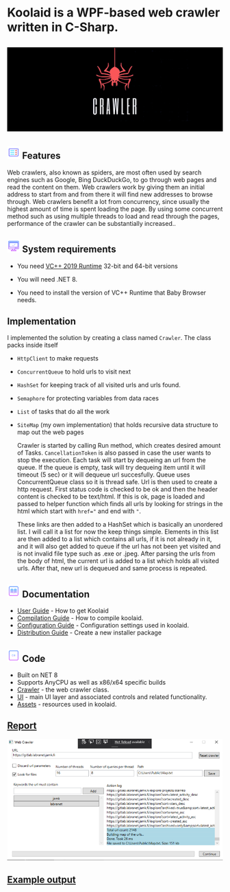 ﻿

# Koolaid is a WPF-based web crawler written in C-Sharp.


## ﻿![](https://github.com/is-leeroy-jenkins/Koolaid/blob/master/Resources/Assets/GithubImages/repo-image.png)



## ![](https://github.com/is-leeroy-jenkins/Koolaid/blob/main/Resources/Assets/GitHubImages/features.png)  Features

Web crawlers, also known as spiders, are most often used by search engines such as Google, Bing DuckDuckGo, 
to go through web pages and read the content on them. Web crawlers work by giving them an initial address to 
start from and from there it will find new addresses to browse through. Web crawlers benefit a lot from concurrency,
since usually the highest amount of time is spent loading the page. By using some concurrent method such as using multiple 
threads to load and read through the pages, performance of the crawler can be substantially increased..



## ![](https://github.com/is-leeroy-jenkins/Koolaid/blob/main/Resources/Assets/GitHubImages/system_requirements.png)  System requirements

- You need [VC++ 2019 Runtime](https://aka.ms/vs/17/release/vc_redist.x64.exe) 32-bit and 64-bit versions

- You will need .NET 8.

- You need to install the version of VC++ Runtime that Baby Browser needs. 
## Implementation

I implemented the solution by creating a class named ``Crawler``.
The class packs inside itself 
* ``HttpClient`` to make requests
* ``ConcurrentQueue`` to hold urls to visit next
* ``HashSet`` for keeping track of all visited urls and urls found. 
* ``Semaphore`` for protecting variables from data races
* ``List`` of tasks that do all the work
* ``SiteMap`` (my own implementation) that holds recursive data structure to map out the web pages 

	Crawler is started by calling Run method, which creates desired amount of Tasks.
	``CancellationToken`` is also passed in case the user wants to stop the execution. Each task will start by dequeing an 
	url from the queue. If the queue is empty, task will try dequeing item until it will timeout (5 sec)
	or it will dequeue url succesfully. Queue uses ConcurrentQueue class so it is thread safe.
	Url is then used to create a http request. First status code is checked to be ok and then the header content is checked to be text/html.
	If this is ok, page is loaded and passed to helper function which finds all urls by looking for strings in the html which start with ``href="`` and end with ``"``.

	These links are then added to a HashSet which is basically an unordered list. I will call it a list for now the keep things simple. 
	Elements in this list are then added to a list which contains all urls, if it is not already in it, and it will also get added to 
	queue if the url has not been yet visited and is not invalid file type such as .exe or .jpeg.
	After parsing the urls from the body of html, the current url is added to a list which holds all visited urls.
	After that, new url is dequeued and same process is repeated.


## ![](https://github.com/is-leeroy-jenkins/Koolaid/blob/main/Resources/Assets/GitHubImages/documentation.png) Documentation

- [User Guide](Resources/Github/Users.md) - How to get Koolaid
- [Compilation Guide](Resources/Github/Compilation.md) - How to compile koolaid.
- [Configuration Guide](Resources/Github/Configuration.md) - Configuration settings used in koolaid.
- [Distribution Guide](Resources/Github/Distribution.md) - Create a new installer package


## ![](https://github.com/is-leeroy-jenkins/Koolaid/blob/main/Resources/Assets/GitHubImages/csharp.png) Code

- Built on NET 8
- Supports AnyCPU as well as x86/x64 specific builds
- [Crawler](https://github.com/is-leeroy-jenkins/Koolaid/blob/master/Data/Crawler.cs) - the web crawler class.
- [UI](https://github.com/is-leeroy-jenkins/Koolaid/blob/master/UI) - main UI layer and associated controls and related functionality.
- [Assets](https://github.com/is-leeroy-jenkins/Koolaid/tree/master/Resources/Assets) - resources used in koolaid.



## [Report](./REPORT.md)


![](./img/2.png)

## [Example output](./Map.txt)


